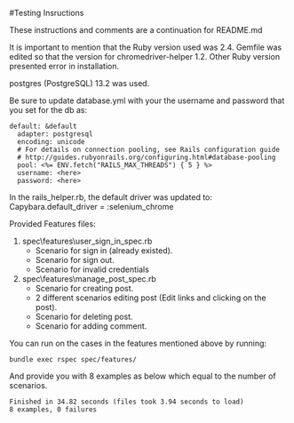 #Testing Insructions 

These instructions and comments are a continuation for README.md

It is important to mention that the Ruby version used was 2.4. Gemfile was edited so that the version for chromedriver-helper 1.2. Other Ruby version presented error in installation.

postgres (PostgreSQL) 13.2 was used.

Be sure to update database.yml with your the username and password that you set for the db as:
```
default: &default
  adapter: postgresql
  encoding: unicode
  # For details on connection pooling, see Rails configuration guide
  # http://guides.rubyonrails.org/configuring.html#database-pooling
  pool: <%= ENV.fetch("RAILS_MAX_THREADS") { 5 } %>
  username: <here> 
  password: <here>
```

In the rails_helper.rb, the default driver was updated to:
Capybara.default_driver = :selenium_chrome

Provided Features files:
1. spec\features\user_sign_in_spec.rb
    * Scenario for sign in (already existed).
    * Scenario for sign out.
    * Scenario for invalid credentials
2. spec\features\manage_post_spec.rb
    * Scenario for creating post.
    * 2 different scenarios editing post (Edit links and clicking on the post).
    * Scenario for deleting post.
    * Scenario for adding comment.

You can run on the cases in the features mentioned above by running:
```
bundle exec rspec spec/features/
```
And provide you with 8 examples as below which equal to the number of scenarios.
```
Finished in 34.82 seconds (files took 3.94 seconds to load)
8 examples, 0 failures
```
